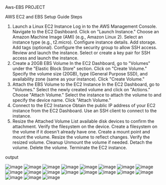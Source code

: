 Aws-EBS PROJECT


AWS EC2 and EBS Setup Guide
Steps
1. Launch a Linux EC2 Instance
Log in to the AWS Management Console.
Navigate to the EC2 Dashboard.
Click on "Launch Instance."
Choose an Amazon Machine Image (AMI) (e.g., Amazon Linux 2).
Select an instance type (e.g., t2.micro).
Configure instance details.
Add storage.
Add tags (optional).
Configure the security group to allow SSH access.
Review and launch the instance.
Select or create a key pair for SSH access and launch the instance.
2. Create a 20GB EBS Volume
In the EC2 Dashboard, go to "Volumes" under the "Elastic Block Store" section.
Click on "Create Volume."
Specify the volume size (20GB), type (General Purpose SSD), and availability zone (same as your instance).
Click "Create Volume."
3. Attach the EBS Volume to the EC2 Instance
In the EC2 Dashboard, go to "Volumes."
Select the newly created volume and click on "Actions."
Choose "Attach Volume."
Select the instance to attach the volume to and specify the device name.
Click "Attach Volume."
4. Connect to the EC2 Instance
Obtain the public IP address of your EC2 instance from the EC2 Dashboard.
Use an SSH client to connect to the instance.
5. Resize the Attached Volume
List available disk devices to confirm the attachment.
Verify the filesystem on the device.
Create a filesystem on the volume if it doesn't already have one.
Create a mount point and mount the volume.
Resize the volume to reflect changes.
Verify the resized volume.
Cleanup
Unmount the volume if needed.
Detach the volume.
Delete the volume.
Terminate the EC2 instance.


output

 ![image](https://github.com/moorthyawsdevops/AWS-EC2-and-EBS-Setup/assets/162882673/d40503a7-d296-4f92-872f-4b070294990e)
![image](https://github.com/moorthyawsdevops/AWS-EC2-and-EBS-Setup/assets/162882673/52609c39-244c-481c-acd1-475b4add230f)
![image](https://github.com/moorthyawsdevops/AWS-EC2-and-EBS-Setup/assets/162882673/5efce259-8dbc-4b8d-ac64-3ae2dee4f2e3)
![image](https://github.com/moorthyawsdevops/AWS-EC2-and-EBS-Setup/assets/162882673/e4b65ca3-fc7d-466a-9ec1-f37c2f6ef8a4)
![image](https://github.com/moorthyawsdevops/AWS-EC2-and-EBS-Setup/assets/162882673/f97b1c1a-a4f3-4eda-a0ef-d62811ff26f4)
![image](https://github.com/moorthyawsdevops/AWS-EC2-and-EBS-Setup/assets/162882673/8187f042-d359-4ace-9ec2-fef43d50b5e9)
![image](https://github.com/moorthyawsdevops/AWS-EC2-and-EBS-Setup/assets/162882673/5ffb6845-f434-4565-ae31-fff0c325d857)
![image](https://github.com/moorthyawsdevops/AWS-EC2-and-EBS-Setup/assets/162882673/b2728927-3794-45da-a417-2f6e328ea2d3)
![image](https://github.com/moorthyawsdevops/AWS-EC2-and-EBS-Setup/assets/162882673/c1cad443-8a08-44df-a88d-0986c2497a32)
![image](https://github.com/moorthyawsdevops/AWS-EC2-and-EBS-Setup/assets/162882673/f6980fc8-ca4f-41af-9e56-d0e392509cc9)
![image](https://github.com/moorthyawsdevops/AWS-EC2-and-EBS-Setup/assets/162882673/e9a0ba36-b256-4fbf-8486-aac1e1bbb7b3)
![image](https://github.com/moorthyawsdevops/AWS-EC2-and-EBS-Setup/assets/162882673/1962b9cc-c0d3-477b-bd28-83a25c83bad5)
![image](https://github.com/moorthyawsdevops/AWS-EC2-and-EBS-Setup/assets/162882673/4984111d-e04d-48cf-b243-8cd7f2863e14)
![image](https://github.com/moorthyawsdevops/AWS-EC2-and-EBS-Setup/assets/162882673/8fd2093b-d585-4aa8-b7c6-2835bbdd22fa)
![image](https://github.com/moorthyawsdevops/AWS-EC2-and-EBS-Setup/assets/162882673/466e9e19-5454-4fa4-9baf-95aa7b58e92d)
![image](https://github.com/moorthyawsdevops/AWS-EC2-and-EBS-Setup/assets/162882673/b47aaaff-7411-450d-a4f3-7f9e5d2e02f6)
![image](https://github.com/moorthyawsdevops/AWS-EC2-and-EBS-Setup/assets/162882673/7579e499-177c-472a-ab1d-7750073845a3)
![image](https://github.com/moorthyawsdevops/AWS-EC2-and-EBS-Setup/assets/162882673/202ef2ea-ee75-44a8-8aff-6e595d31dfb5)
![image](https://github.com/moorthyawsdevops/AWS-EC2-and-EBS-Setup/assets/162882673/57f3af11-9efe-454c-a97c-013558e8521b)



















 
 
 
 
 
 
 
 
 
 
 
 
 
 
 
 


